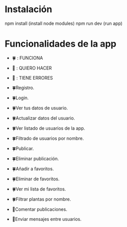 # Instalación

npm install (install node modules)
npm run dev (run app)

# Funcionalidades de la app

- 🍀 : FUNCIONA
- 🥀 : QUIERO HACER
- 🍁 : TIENE ERRORES

- 🍀Registro.
- 🍀Login.
- 🍀Ver tus datos de usuario.
- 🍀Actualizar datos del usuario.
- 🍀Ver listado de usuarios de la app.
- 🍀Filtrado de usuarios por nombre.
- 🍀Publicar.
- 🍀Eliminar publicación.
- 🍀Añadir a favoritos.
- 🍀Eliminar de favoritos.
- 🍀Ver mi lista de favoritos.
- 🍀Filtrar plantas por nombre.
- 🥀Comentar publicaciones.
- 🥀Enviar mensajes entre usuarios.
